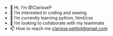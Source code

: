 - 👋 Hi, I’m @ClarisseP
- 👀 I’m interested in coding and sewing
- 🌱 I’m currently learning python, html/css
- 💞️ I’m looking to collaborate with my teammate
- 📫 How to reach me clarisse.petitot@gmail.com

<!---
ClarisseP/ClarisseP is a ✨ special ✨ repository because its `README.md` (this file) appears on your GitHub profile.
You can click the Preview link to take a look at your changes.
--->
